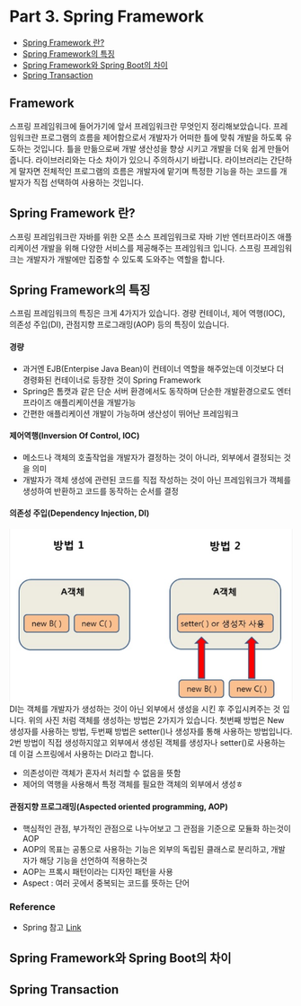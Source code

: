 # Part 3. Spring Framework
* [Spring Framework 란?](#spring-framework-란)
* [Spring Framework의 특징](#spring-framework의-특징)
* [Spring Framework와 Spring Boot의 차이](#spring-framework와-springboot의-차이)
* [Spring Transaction](#spring-transaction)
## Framework
스프링 프레임워크에 들어가기에 앞서 프레임워크란 무엇인지 정리해보았습니다. 프레임워크란 프로그램의 흐름을 제어함으로서 개발자가 어떠한 틀에 맞춰 개발을 하도록 유도하는 것입니다. 
틀을 만듦으로써 개발 생산성을 향상 시키고 개발을 더욱 쉽게 만들어줍니다. 라이브러리와는 다소 차이가 있으니 주의하시기 바랍니다.
라이브러리는 간단하게 말자면 전체적인 프로그램의 흐름은 개발자에 맡기며 특정한 기능을 하는 코드를 개발자가 직접 선택하여 사용하는 것입니다.

## Spring Framework 란?
스프링 프레임워크란 자바를 위한 오픈 소스 프레임워크로 자바 기반 엔터프라이즈 애플리케이션 개발을 위해 다양한 서비스를 제공해주는 프레임워크 입니다.
스프링 프레임워크는 개발자가 개발에만 집중할 수 있도록 도와주는 역할을 합니다. 

## Spring Framework의 특징
스프림 프레임워크의 특징은 크게 4가지가 있습니다. 경량 컨테이너,  제어 역행(IOC), 의존성 주입(DI), 관점지향 프로그래밍(AOP) 등의 특징이 있습니다.
#### 경량
 * 과거엔 EJB(Enterpise Java Bean)이 컨테이너 역할을 해주었는데 이것보다 더 경령화된 컨테이너로 등장한 것이 Spring Framework
 * Spring은 톰캣과 같은 단순 서버 환경에서도 동작하며 단순한 개발환경으로도 엔터프라이즈 애플리케이션을 개발가능
 * 간편한 애플리케이션 개발이 가능하며 생산성이 뛰어난 프레임워크

#### 제어역행(Inversion Of Control, IOC)
 * 메소드나 객체의 호출작업을 개발자가 결정하는 것이 아니라, 외부에서 결정되는 것을 의미
 * 개발자가 객체 생성에 관련된 코드를 직접 작성하는 것이 아닌 프레임워크가 객체를 생성하여 반환하고 코드를 동작하는 순서를 결정

#### 의존성 주입(Dependency Injection, DI)
 ![DI](https://github.com/joonsu1229/interviewPrepare/blob/main/img_folder/DI.png)<br>
 DI는 객체를 개발자가 생성하는 것이 아닌 외부에서 생성을 시킨 후 주입시켜주는 것 입니다. 위의 사진 처럼 객체를 생성하는 방법은 2가지가 있습니다. 첫번째 방법은 New 생성자를 사용하는 방법, 두번째 방법은 setter()나 생성자를 통해 사용하는 방법입니다. 2번 방법이 직접 생성하지않고 외부에서 생성된 객체를 생성자나 setter()로 사용하는데 이걸 스프링에서 사용하는 DI라고 합니다.<br>
 * 의존성이란 객체가 혼자서 처리할 수 없음을 뜻함
 * 제어의 역행을 사용해서 특정 객체를 필요한 객체의 외부에서 생성ㅎ

#### 관점지향 프로그래밍(Aspected oriented programming, AOP)
 * 핵심적인 관점, 부가적인 관점으로 나누어보고 그 관점을 기준으로 모듈화 하는것이 AOP
 * AOP의 목표는 공통으로 사용하는 기능은 외부의 독립된 클래스로 분리하고, 개발자가 해당 기능을 선언하여 적용하는것
 * AOP는 프록시 패턴이라는 디자인 패턴을 사용
 * Aspect : 여러 곳에서 중복되는 코드를 뜻하는 단어
### Reference
  * Spring 참고 [Link](https://private.tistory.com/39)
## Spring Framework와 Spring Boot의 차이

## Spring Transaction
